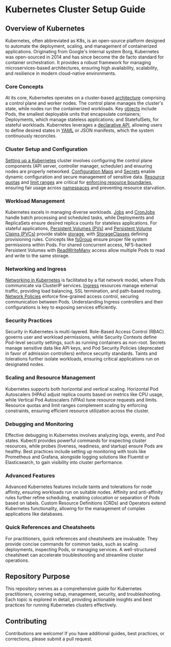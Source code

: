 # Kubernetes Cluster Setup Guide

## Overview of Kubernetes

Kubernetes, often abbreviated as K8s, is an open-source platform designed to automate the deployment, scaling, and management of containerized applications. Originating from Google's internal system Borg, Kubernetes was open-sourced in 2014 and has since become the de facto standard for container orchestration. It provides a robust framework for managing microservices-based architectures, ensuring high availability, scalability, and resilience in modern cloud-native environments.

### Core Concepts

At its core, Kubernetes operates on a cluster-based [architecture](architecture.md) comprising a control plane and worker nodes. The control plane manages the cluster's state, while nodes run the containerized workloads. Key [objects](objects.md) include Pods, the smallest deployable units that encapsulate containers; Deployments, which manage stateless applications; and StatefulSets, for stateful workloads. Kubernetes leverages a [declarative API](declarative-api-process.md), allowing users to define desired states in [YAML](https://github.com/ibtisam-iq/nectar/tree/main/yaml) or JSON manifests, which the system continuously reconciles.

### Cluster Setup and Configuration

[Setting up a Kubernetes](./cluster-setup/README.md) cluster involves configuring the control plane components (API server, controller manager, scheduler) and ensuring nodes are properly networked. [Configuration Maps](configmap-guide.md) and [Secrets](secret-guide.md) enable dynamic configuration and secure management of sensitive data. [Resource quotas](resource-quota-guide.md) and [limit ranges](limit-range-guide.md) are critical for [enforcing resource boundaries](limitrange-resourcequota-together.md), ensuring fair usage across [namespaces](limitrange-resourcequota-demo.md) and preventing resource starvation.

### Workload Management

Kubernetes excels in managing diverse workloads. [Jobs](jobs-guide.md) and [CronJobs](cron-job-guide.md) handle batch processing and scheduled tasks, while Deployments and ReplicaSets ensure desired replica counts for stateless applications. For stateful applications, [Persistent Volumes (PVs)](persistent-volume.md) and [Persistent Volume Claims (PVCs)](persistent-vol-claim.md) provide stable [storage](storage-guide.md), with [StorageClasses](storage-class.md) defining provisioning rules. Concepts like [fsGroup](fsGroup.md) ensure proper file system permissions within Pods. For shared concurrent access, NFS-backed Persistent Volumes with [ReadWriteMany](rwx-nfs-volume.md) access allow multiple Pods to read and write to the same storage.

### Networking and Ingress

[Networking in Kubernetes](networking-in-k8s.md) is facilitated by a flat network model, where Pods communicate via ClusterIP services. [Ingress](ingress-guide.md) resources manage external traffic, providing load balancing, SSL termination, and path-based routing. [Network Policies](network-policy-guide.md) enforce fine-grained access control, securing communication between Pods. Understanding Ingress controllers and their configurations is key to exposing services efficiently.

### Security Practices

Security in Kubernetes is multi-layered. Role-Based Access Control (RBAC) governs user and workload permissions, while Security Contexts define Pod-level security settings, such as running containers as non-root. Secrets manage sensitive data like API keys, and Pod Security Policies (deprecated in favor of admission controllers) enforce security standards. Taints and tolerations further isolate workloads, ensuring critical applications run on designated nodes.

### Scaling and Resource Management

Kubernetes supports both horizontal and vertical scaling. Horizontal Pod Autoscalers (HPAs) adjust replica counts based on metrics like CPU usage, while Vertical Pod Autoscalers (VPAs) tune resource requests and limits. Resource quotas and limit ranges complement scaling by enforcing constraints, ensuring efficient resource utilization across the cluster.

### Debugging and Monitoring

Effective debugging in Kubernetes involves analyzing logs, events, and Pod states. Kubectl provides powerful commands for inspecting cluster resources, while probes (liveness, readiness, and startup) ensure Pods are healthy. Best practices include setting up monitoring with tools like Prometheus and Grafana, alongside logging solutions like Fluentd or Elasticsearch, to gain visibility into cluster performance.

### Advanced Features

Advanced Kubernetes features include taints and tolerations for node affinity, ensuring workloads run on suitable nodes. Affinity and anti-affinity rules further refine scheduling, enabling colocation or separation of Pods based on labels. Custom Resource Definitions (CRDs) and Operators extend Kubernetes functionality, allowing for the management of complex applications like databases.

### Quick References and Cheatsheets

For practitioners, quick references and cheatsheets are invaluable. They provide concise commands for common tasks, such as scaling deployments, inspecting Pods, or managing services. A well-structured cheatsheet can accelerate troubleshooting and streamline cluster operations.

## Repository Purpose

This repository serves as a comprehensive guide for Kubernetes practitioners, covering setup, management, security, and troubleshooting. Each topic is explored in detail, providing actionable insights and best practices for running Kubernetes clusters effectively.

## Contributing

Contributions are welcome! If you have additional guides, best practices, or corrections, please submit a pull request.


